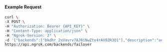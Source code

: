 <!-- Code generated for API Clients. DO NOT EDIT. -->

#### Example Request

```bash
curl \
-X POST \
-H "Authorization: Bearer {API_KEY}" \
-H "Content-Type: application/json" \
-H "Ngrok-Version: 2" \
-d '{"backends":["bkdhr_2uVavrv7AJ8iNwZtv4rAV0ZR3Q1"],"description":"acme failover","metadata":"{\"environment\": \"staging\"}"}' \
https://api.ngrok.com/backends/failover
```
